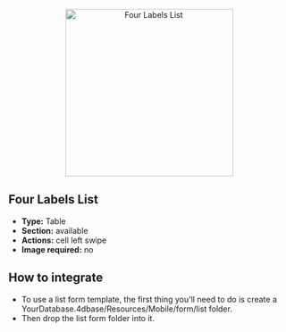 <p align="center"><img src="https://developer.4d.com/4d-for-ios/docs/assets/en/templates/Four-Labels-List-List-form.gif" alt="Four Labels List" height="auto" width="300"></p>

## Four Labels List

* **Type:** Table
* **Section:** available
* **Actions:** cell left swipe
* **Image required:** no

## How to integrate

* To use a list form template, the first thing you'll need to do is create a YourDatabase.4dbase/Resources/Mobile/form/list folder.
* Then drop the list form folder into it.
